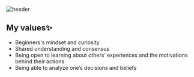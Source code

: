 ![header](https://capsule-render.vercel.app/api?type=waving&color=0:DDD6F3,100:FAACA8&height=150&section=header&text=Nari%20Park&fontSize=50&fontColor=F5F5F5)

## My values✨
- Beginners's mindset and curiosity <br />
- Shared understanding and consensus <br />
- Being open to learning about others’ experiences and the motivations behind their actions<br />
- Being able to analyze one’s decisions and beliefs<br />
<br />

<!-- [![Top Langs](https://github-readme-stats.vercel.app/api/top-langs/?username=sseul1111&theme=codeSTACKr&layout=compact&row=4&column=2)](https://github.com/sseul1111/github-readme-stats) -->

<!-- ![Nari's GitHub stats](https://github-readme-stats.vercel.app/api?username=sseul1111&theme=omni&show_icons=true) -->


